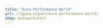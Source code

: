 ```yaml
---
title: "Euro Performance World"
url: /laguna-niguel/euro-performance-world/
shop: Autowerkstatt
---
```

